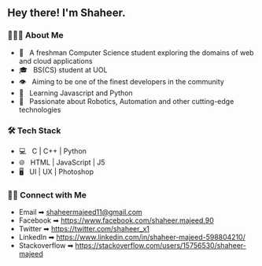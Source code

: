 <h2> Hey there! I'm Shaheer.</h2>

<h3> 👨🏻‍💻 About Me </h3>

- 🤔 &nbsp; A freshman Computer Science student exploring the domains of web and cloud applications
- 🎓 &nbsp; BS(CS) student at UOL
- 👁  &nbsp; Aiming to be one of the finest developers in the community
- 💪 &nbsp; Learning Javascript and Python
- 🤩 &nbsp; Passionate about Robotics, Automation and other cutting-edge technologies


<h3>🛠 Tech Stack</h3>

- 💻 &nbsp; C | C++ | Python
- 🌐 &nbsp; HTML | JavaScript | J5 
- 🖥 &nbsp; UI | UX | Photoshop 

<h3> 🤝🏻 Connect with Me </h3>

- Email ➡ shaheermajeed11@gmail.com
- Facebook ➡ https://www.facebook.com/shaheer.majeed.90
- Twitter ➡ https://twitter.com/shaheer_x1
- LinkedIn ➡ https://www.linkedin.com/in/shaheer-majeed-598804210/
- Stackoverflow ➡ https://stackoverflow.com/users/15756530/shaheer-majeed




